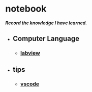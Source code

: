 # notebook
***Record the knowledge I have learned.***



* ## Computer Language
  * ### [labview](<README.md> "Title")

* ## tips
  * ###  [vscode](<./tips/vscode/vscode.md> "Title")

